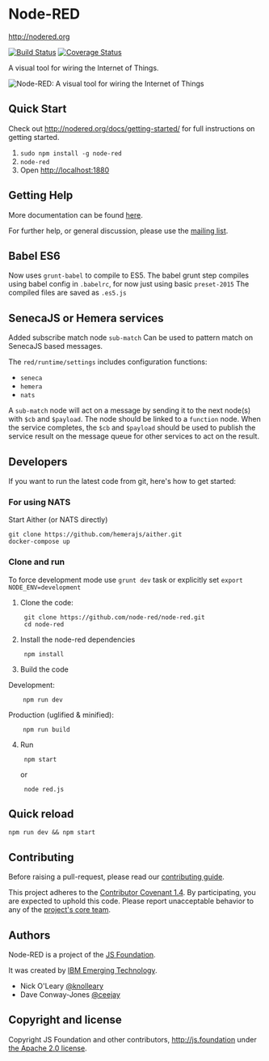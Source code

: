 # Node-RED

http://nodered.org

[![Build Status](https://travis-ci.org/node-red/node-red.svg)](https://travis-ci.org/node-red/node-red)
[![Coverage Status](https://coveralls.io/repos/node-red/node-red/badge.svg?branch=master)](https://coveralls.io/r/node-red/node-red?branch=master)

A visual tool for wiring the Internet of Things.

![Node-RED: A visual tool for wiring the Internet of Things](http://nodered.org/images/node-red-screenshot.png)

## Quick Start

Check out http://nodered.org/docs/getting-started/ for full instructions on getting
started.

1. `sudo npm install -g node-red`
2. `node-red`
3. Open <http://localhost:1880>

## Getting Help

More documentation can be found [here](http://nodered.org/docs).

For further help, or general discussion, please use the
[mailing list](https://groups.google.com/forum/#!forum/node-red).

## Babel ES6

Now uses `grunt-babel` to compile to ES5.
The babel grunt step compiles using babel config in `.babelrc`, for now just using basic `preset-2015`
The compiled files are saved as `.es5.js`

## SenecaJS or Hemera services

Added subscribe match node `sub-match`
Can be used to pattern match on SenecaJS based messages.

The `red/runtime/settings` includes configuration functions:

- `seneca`
- `hemera`
- `nats`

A `sub-match` node will act on a message by sending it to the next node(s) with `$cb` and `$payload`.
The node should be linked to a `function` node. When the service completes, the `$cb` and `$payload` should be used to publish the service result on the message queue for other services to act on the result.

## Developers

If you want to run the latest code from git, here's how to get started:

### For using NATS

Start Aither (or NATS directly)

```
git clone https://github.com/hemerajs/aither.git
docker-compose up
```

### Clone and run

To force development mode use `grunt dev` task or explicitly set `export NODE_ENV=development`

1. Clone the code:

        git clone https://github.com/node-red/node-red.git
        cd node-red

2. Install the node-red dependencies

        npm install

3. Build the code

Development:

        npm run dev

Production (uglified & minified):

        npm run build

4. Run

        npm start
   or

        node red.js

## Quick reload

`npm run dev && npm start`

## Contributing

Before raising a pull-request, please read our
[contributing guide](https://github.com/node-red/node-red/blob/master/CONTRIBUTING.md).

This project adheres to the [Contributor Covenant 1.4](http://contributor-covenant.org/version/1/4/).
 By participating, you are expected to uphold this code. Please report unacceptable
 behavior to any of the [project's core team](https://github.com/orgs/node-red/teams/core).

## Authors

Node-RED is a project of the [JS Foundation](http://js.foundation).

It was created by [IBM Emerging Technology](https://www.ibm.com/blogs/emerging-technology/).

* Nick O'Leary [@knolleary](http://twitter.com/knolleary)
* Dave Conway-Jones [@ceejay](http://twitter.com/ceejay)



## Copyright and license

Copyright JS Foundation and other contributors, http://js.foundation under [the Apache 2.0 license](LICENSE).
